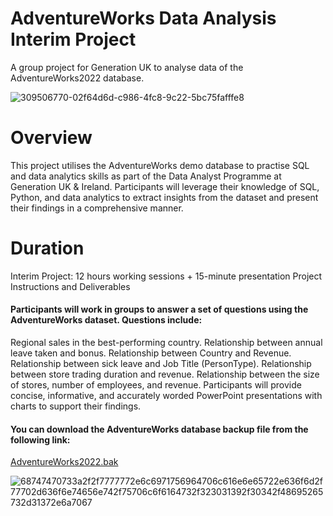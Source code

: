 # AdventureWorks Data Analysis Interim Project
A group project for Generation UK to analyse data of the AdventureWorks2022 database.

![309506770-02f64d6d-c986-4fc8-9c22-5bc75fafffe8](https://github.com/kokka07/AnalysingData/assets/161130949/f803100d-f0f1-41e7-8cf9-c1679bd4605a)

# Overview

This project utilises the AdventureWorks demo database to practise SQL and data analytics skills as part of the Data Analyst Programme at Generation UK & Ireland. Participants will leverage their knowledge of SQL, Python, and data analytics to extract insights from the dataset and present their findings in a comprehensive manner.

# Duration

Interim Project: 12 hours working sessions + 15-minute presentation
Project Instructions and Deliverables

#### Participants will work in groups to answer a set of questions using the AdventureWorks dataset. Questions include:

Regional sales in the best-performing country.
Relationship between annual leave taken and bonus.
Relationship between Country and Revenue.
Relationship between sick leave and Job Title (PersonType).
Relationship between store trading duration and revenue.
Relationship between the size of stores, number of employees, and revenue.
Participants will provide concise, informative, and accurately worded PowerPoint presentations with charts to support their findings.

#### You can download the AdventureWorks database backup file from the following link:

[AdventureWorks2022.bak](AdventureWorks2022.bak)

![68747470733a2f2f7777772e6c6971756964706c616e6e65722e636f6d2f77702d636f6e74656e742f75706c6f6164732f323031392f30342f48695265732d31372e6a7067](https://github.com/kokka07/AnalysingData/assets/161130949/2d6d4859-3c68-4cd5-b036-e3f616bc5219)
